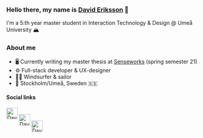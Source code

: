### Hello there, my name is [David Eriksson][website] 🌊
I'm a 5:th year master student in Interaction Technology & Design @ Umeå University 🏔️ 

### About me
- 🖥️ Currently writing my master thesis at [Senseworks][senseworks] (spring semester 21)
- ⚙️ Full-stack developer & UX-designer 
- 🏄‍♂️ Windsurfer & sailor
- 📍 Stockholm/Umeå, Sweden 🇸🇪

#### Social links

[<img align="left" alt="David Eriksson | LinkedIn" width="30px" src="https://cdn.jsdelivr.net/npm/simple-icons@3.13.0/icons/facebook.svg" />][facebook]<br>
[<img align="left" alt="David Eriksson | LinkedIn" width="30px" src="https://cdn.jsdelivr.net/npm/simple-icons@v3/icons/linkedin.svg" />][linkedin] <br>
[<img align="left" alt="David Eriksson | Instagram" width="30px" src="https://cdn.jsdelivr.net/npm/simple-icons@v3/icons/instagram.svg" />][instagram]

<br>


<br />

[website]: https://davidaeriksson.netlify.app/
[instagram]: https://www.instagram.com/davidderiksson/
[facebook]: https://www.facebook.com/david.eriksson.14
[linkedin]: https://www.linkedin.com/in/david-eriksson-5a2a96103/
[senseworks]:https://senseworks.io/
